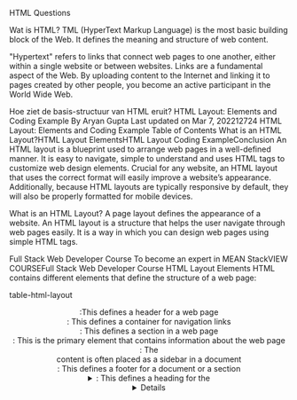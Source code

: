 HTML Questions

Wat is HTML?
TML (HyperText Markup Language) is the most basic building block of the Web. It defines the meaning and structure of web content. 

"Hypertext" refers to links that connect web pages to one another, either within a single website or between websites. Links are a fundamental aspect of the Web. By uploading content to the Internet and linking it to pages created by other people, you become an active participant in the World Wide Web.



Hoe ziet de basis-structuur van HTML eruit?
HTML Layout: Elements and Coding Example
By Aryan Gupta
Last updated on Mar 7, 202212724
HTML Layout: Elements and Coding Example
Table of Contents
What is an HTML Layout?HTML Layout ElementsHTML Layout Coding ExampleConclusion
An HTML layout is a blueprint used to arrange web pages in a well-defined manner. It is easy to navigate, simple to understand and uses HTML tags to customize web design elements. Crucial for any website, an HTML layout that uses the correct format will easily improve a website’s appearance. Additionally, because HTML layouts are typically responsive by default, they will also be properly formatted for mobile devices. 

What is an HTML Layout?
A page layout defines the appearance of a website. An HTML layout is a structure that helps the user navigate through web pages easily. It is a way in which you can design web pages using simple HTML tags.

Full Stack Web Developer Course
To become an expert in MEAN StackVIEW COURSEFull Stack Web Developer Course
HTML Layout Elements
HTML contains different elements that define the structure of a web page:

table-html-layout

<header>:This defines a header for a web page
<nav>: This defines a container for navigation links
<section>: This defines a section in a web page
<article>: This is the primary element that contains information about the web page
<aside>: The <aside> content is often placed as a sidebar in a document
<footer>: This defines a footer for a document or a section
<details>: This is used to define additional details
<summary>: This defines a heading for the <details> element



Wat is een anchor tag?
an element that takes u to somewhere on the same page/website or  takes you to another website



Noem een aantal nieuwe functionaliteiten van HTML5
Intro of audio and video: Audio and Video tags are the two major addition to HTML5. ...
Nav tag: The <nav> tag defines a set of navigation links. ...
Progress tag: ...
Placeholder Attribute: ...
Email attribute: ...
Storage: ...
Ease of use:



Wat zijn HTML attributen?
HTML attributes provide additional information about HTML elements.

Attributes may only be specified within start tags and must never be used in end tags.





Wat is HTML semantics?
A semantic element clearly describes its meaning to both the browser and the developer.

Examples of non-semantic elements: <div> and <span> - Tells nothing about its content.

Examples of semantic elements: <form>, <table>, and <article> - Clearly defines its content.




Waarvoor worden meta tags gebruikt?
The <meta> tag defines metadata about an HTML document. Metadata is data (information) about data.

<meta> tags always go inside the <head> element, and are typically used to specify character set, page description, keywords, author of the document, and viewport settings.

Metadata will not be displayed on the page, but is machine parsable.

Metadata is used by browsers (how to display content or reload page), search engines (keywords), and other web services.
Search engines such as Google use metadata from meta tags to understand additional information about the webpage. They can use this information for ranking purposes, to display snippets in search results, and sometimes they can ignore meta tags. Example of meta tags include the <title> and <description> elements.


Wat is een nested element?
A nested element, also called a child element, can be a parent element too if other elements are nested within it. HTML tags should be nested in correct order. They must be closed in the inverse order of how they are defined, that means the last tag opened must be closed first.

https://www.tutorialbrain.com/html_tutorial/html_elements/



Wat is het verschil tussen inline- en blok-elementen?


An inline element does not start on a new line.

An inline element only takes up as much width as necessary.

This is a <span> element inside a paragraph.



A block-level element always starts on a new line, and the browsers automatically add some space (a margin) before and after the element.

A block-level element always takes up the full width available (stretches out to the left and right as far as it can).

Two commonly used block elements are: <p> and <div>.


https://www.geeksforgeeks.org/difference-between-block-elements-and-inline-elements/


Wat is accessibility?
Accessibility is the practice of making your websites usable by as many people as possible. We traditionally think of this as being about people with disabilities, but the practice of making sites accessible also benefits other groups such as those using mobile devices, or those with slow network connections

A good foundation of accessibility for people with cognitive impairments includes:

Delivering content in more than one way, such as by text-to-speech or by video.
Easily understood content, such as text written using plain-language standards.
Focusing attention on important content.
Minimizing distractions, such as unnecessary content or advertisements.
Consistent webpage layout and navigation.
Familiar elements, such as underlined links blue when not visited and purple when visited.
Dividing processes into logical, essential steps with progress indicators.
Website authentication as easy as possible without compromising security.
Making forms easy to complete, such as with clear error messages and simple error recovery.



